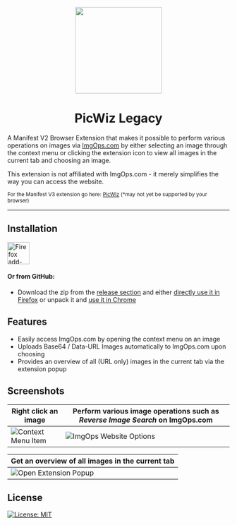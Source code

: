 <p align="center"><img width="196" height="196" src="https://i.imgur.com/zIXGZCg.png"></p>
<h1 align="center">PicWiz Legacy</h1>

A Manifest V2 Browser Extension that makes it possible to perform various operations on images via [ImgOps.com](https://ImgOps.com) by either selecting an image through the context menu or clicking the extension icon to view all images in the current tab and choosing an image.

This extension is not affiliated with ImgOps.com - it merely simplifies the way you can access the website.

<sub>For the Manifest V3 extension go here: [PicWiz](https://github.com/majin-cs/PicWiz) (*may not yet be supported by your browser)</sub>

----
## Installation

<a href="https://addons.mozilla.org/en-US/firefox/addon/picwiz-legacy/">
 <picture>
    <source srcset="https://i.imgur.com/ZluoP7T.png" media="(prefers-color-scheme: dark)">
    <img height="50" src="https://i.imgur.com/4PobQqE.png" alt="Firefox add-ons">
 </picture>
</a>

#### Or from GitHub:
- Download the zip from the [release section](https://github.com/majin-cs/PicWiz-Legacy/releases) and either [directly use it in Firefox](https://extensionworkshop.com/documentation/publish/submitting-an-add-on/) or unpack it and [use it in Chrome ](https://developer.chrome.com/docs/extensions/mv3/getstarted/development-basics/#load-unpacked)

## Features

- Easily access ImgOps.com by opening the context menu on an image
- Uploads Base64 / Data-URL Images automatically to ImgOps.com upon choosing
- Provides an overview of all (URL only) images in the current tab via the extension popup

## Screenshots

| Right click an image | Perform various image operations such as *Reverse Image Search* on ImgOps.com |
| -------- | -------- |
| ![Context Menu Item](https://i.imgur.com/CECo9n7.png) | ![ImgOps Website Options](https://i.imgur.com/LBWH7qV.png) |


| Get an overview of all images in the current tab |
| -------- |
| ![Open Extension Popup](https://i.imgur.com/IFERT3h.gif)  |


## License

[![License: MIT](https://img.shields.io/badge/License-MIT-yellow.svg)](https://opensource.org/licenses/MIT)
